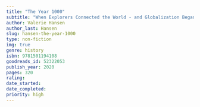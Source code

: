 ```yaml
---
title: "The Year 1000"
subtitle: "When Explorers Connected the World - and Globalization Began"
author: Valerie Hansen
author_last: Hansen
slug: hansen-the-year-1000
type: non-fiction
img: true
genre: history
isbn: 9781501194108
goodreads_id: 52322053
publish_year: 2020
pages: 320
rating: 
date_started:
date_completed:
priority: high
---
```

